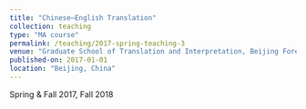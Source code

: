 ```yaml
---
title: "Chinese–English Translation"
collection: teaching
type: "MA course"
permalink: /teaching/2017-spring-teaching-3
venue: "Graduate School of Translation and Interpretation, Beijing Foreign Studies University"
published-on: 2017-01-01
location: "Beijing, China"
---
```

Spring & Fall 2017, Fall 2018